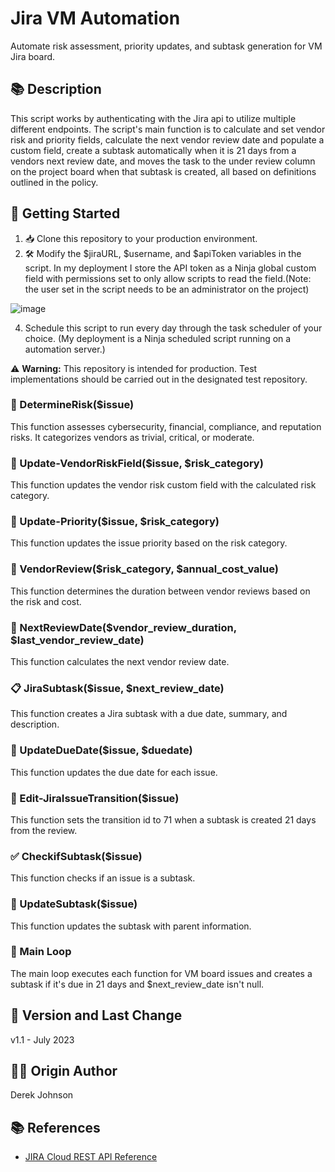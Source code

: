 # Jira VM Automation #

Automate risk assessment, priority updates, and subtask generation for VM Jira board.

## 📚 Description

This script works by authenticating with the Jira api to utilize multiple different endpoints. The script's main function is to calculate and set vendor risk and priority fields, calculate the next vendor review date and populate a custom field, create a subtask automatically when it is 21 days from a vendors next review date, and moves the task to the under review column on the project board when that subtask is created, all based on definitions outlined in the policy.

## 🚀 Getting Started

1. 📥 Clone this repository to your production environment.
2. 🛠 Modify the $jiraURL, $username, and $apiToken variables in the script. In my deployment I store the API token as a Ninja global custom field with permissions set to only allow scripts to read the field.(Note: the user set in the script needs to be an administrator on the project)

![image](https://github.com/derekrjohnson/Jira-VM-Automation/assets/142181223/8ce980cb-44e4-48d8-b8fa-3cc429cc5361)

4. Schedule this script to run every day through the task scheduler of your choice. (My deployment is a Ninja scheduled script running on a automation server.)

⚠️ **Warning:** This repository is intended for production. Test implementations should be carried out in the designated test repository.

### 📄 DetermineRisk($issue) ###

This function assesses cybersecurity, financial, compliance, and reputation risks. It categorizes vendors as trivial, critical, or moderate.

### 🔄 Update-VendorRiskField($issue, $risk_category) ###

This function updates the vendor risk custom field with the calculated risk category.

### 🔄 Update-Priority($issue, $risk_category) ###

This function updates the issue priority based on the risk category.

### 📆 VendorReview($risk_category, $annual_cost_value) ###

This function determines the duration between vendor reviews based on the risk and cost.

### 📅 NextReviewDate($vendor_review_duration, $last_vendor_review_date) ###

This function calculates the next vendor review date.

### 📋 JiraSubtask($issue, $next_review_date) ###

This function creates a Jira subtask with a due date, summary, and description.

### 📆 UpdateDueDate($issue, $duedate) ###

This function updates the due date for each issue.

### 🔄 Edit-JiraIssueTransition($issue) ###

This function sets the transition id to 71 when a subtask is created 21 days from the review.

### ✅ CheckifSubtask($issue) ###

This function checks if an issue is a subtask.

### 🔄 UpdateSubtask($issue) ###

This function updates the subtask with parent information.

### 🔄 Main Loop ###

The main loop executes each function for VM board issues and creates a subtask if it's due in 21 days and $next_review_date isn't null.

## 📜 Version and Last Change ##
v1.1 - July 2023

## 🧙‍♂️ Origin Author ##
Derek Johnson

## 📚 References ##

* [JIRA Cloud REST API Reference](https://docs.atlassian.com/software/jira/docs/api/REST/1000.824.0/#:~:text=JIRA%20Cloud%20REST%20API%20Reference%201%20Getting%20started,methods%20...%208%20Experimental%20methods%20...%20More%20items)

